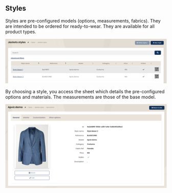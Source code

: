 ## Styles

Styles are pre-configured models (options, measurements, fabrics). They are intended to be ordered for ready-to-wear. They are available for all product types.

<img src="../Images/Overview/Styles.png" alt="Styles" class="shadow" />

By choosing a style, you access the sheet which details the pre-configured options and materials. The measurements are those of the base model.

<img src="../Images/Overview/VestStyle.png" alt="Blazer style" />
